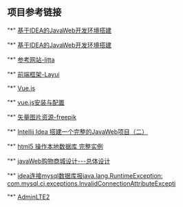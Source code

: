 ## 项目参考链接 
"*" [基于IDEA的JavaWeb开发环境搭建](https://www.cnblogs.com/telwanggs/p/9459605.html) 

"*" [基于IDEA的JavaWeb开发环境搭建](https://www.cnblogs.com/telwanggs/p/9459605.html)

"*" [参考网站-litta](https://www.litta.co/)

"*" [前端框架-Layui](https://www.layui.com/)

"*" [Vue.js](https://cn.vuejs.org/)

"*" [vue.js安装与配置](https://blog.csdn.net/DuoBuKaiDeXinTeng/article/details/88993606)

"*" [矢量图片资源-freepik](https://www.freepik.com/search?dates=any&format=search&page=1&query=landing%20page&sort=popular)

"*" [Intellij Idea 搭建一个完整的JavaWeb项目（二）](https://blog.csdn.net/ynzhang_it/article/details/82708153)

"*" [html5 操作本地数据库 完整实例](https://blog.csdn.net/linfen1680/article/details/8529065)

"*" [javaWeb购物商城设计---总体设计](https://blog.csdn.net/u013948010/article/details/78729821?utm_source=distribute.pc_relevant.none-task)

"*" [idea连接mysql数据库报java.lang.RuntimeException: com.mysql.cj.exceptions.InvalidConnectionAttributeExcepti](https://blog.csdn.net/q97052252/article/details/89042882)

"*" [AdminLTE2](https://adminlte.io/themes/AdminLTE/index2.html)
